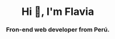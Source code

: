 <div id="header" align="center">
    <img src="" alt="">
    <h1 align="center">Hi 👋, I'm Flavia</h1>
    <h3 align="center">Fron-end web developer from Perú.</h3>
</div>
